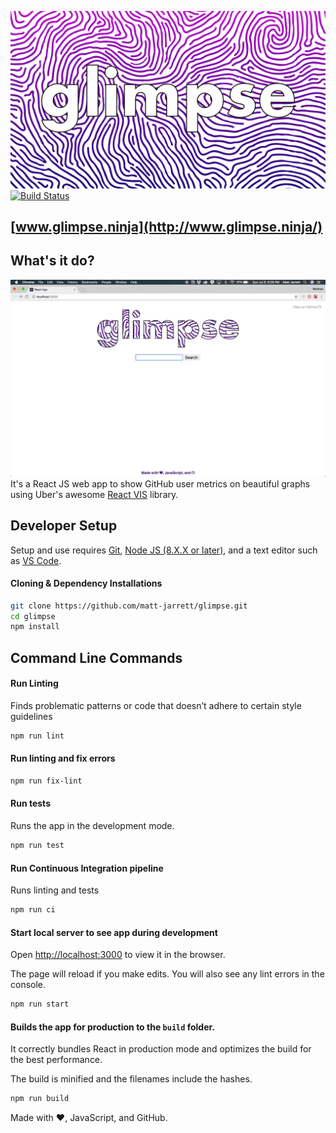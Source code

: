 ![logo](./media/glimpse-logo-with-background.png)
[![Build Status](https://travis-ci.org/matt-jarrett/glimpse.svg?branch=master)](https://travis-ci.org/matt-jarrett/glimpse)

## [www.glimpse.ninja](http://www.glimpse.ninja/)

## What's it do?
![demo](./media/demo.gif)
It's a React JS web app to show GitHub user metrics on beautiful graphs using Uber's awesome
[React VIS](https://github.com/uber/react-vis/blob/master/README.md) library.

## Developer Setup
Setup and use requires [Git](https://git-scm.com/),
[Node JS (8.X.X or later)](https://nodejs.org/en/), and a text editor such as
[VS Code](https://code.visualstudio.com/).

#### Cloning & Dependency Installations
```sh
git clone https://github.com/matt-jarrett/glimpse.git
cd glimpse
npm install
```

## Command Line Commands
#### Run Linting
Finds problematic patterns or code that doesn’t adhere to certain style guidelines
```sh
npm run lint
```

#### Run linting and fix errors
```sh
npm run fix-lint
```

#### Run tests
Runs the app in the development mode.
```sh
npm run test
```

#### Run Continuous Integration pipeline

Runs linting and tests
```sh
npm run ci
```

#### Start local server to see app during development
Open [http://localhost:3000](http://localhost:3000) to view it in the browser.

The page will reload if you make edits.
You will also see any lint errors in the console.
```sh
npm run start
```

#### Builds the app for production to the `build` folder.

It correctly bundles React in production mode and optimizes the build for the best performance.

The build is minified and the filenames include the hashes.
```sh
npm run build
```

Made with :heart:, JavaScript, and GitHub.
